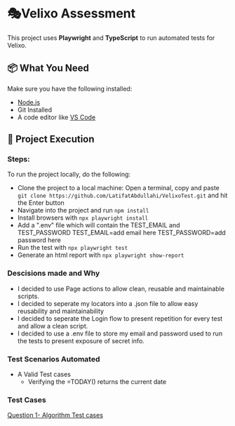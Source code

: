 # 🎭Velixo Assessment

This project uses **Playwright** and **TypeScript** to run automated tests for Velixo.

## 📦 What You Need

Make sure you have the following installed:

- [Node.js](https://nodejs.org/)
- Git Installed
- A code editor like [VS Code](https://code.visualstudio.com/)

## 🚀 Project Execution


### Steps:
To run the project locally, do the following:

- Clone the project to a local machine: Open a terminal, copy and paste 
`git clone https://github.com/LatifatAbdullahi/VelixoTest.git` and hit the Enter button
- Navigate into the project and run `npm install`
- Install browsers with `npx playwright install`
- Add a ".env" file which will contain the TEST_EMAIL and TEST_PASSWORD
    TEST_EMAIL=add email here
    TEST_PASSWORD=add password here
- Run the test with `npx playwright test`
- Generate an html report with `npx playwright show-report`


### Descisions made and Why

- I decided to use Page actions to allow clean, reusable and maintainable scripts.
- I decided to seperate my locators into a .json file to allow easy reusability and maintainability
- I decided to seperate the Login flow to present repetition for every test and allow a clean script.
- I decided to use a .env file to store my email and password used to run the tests to present exposure of secret info.




### Test Scenarios Automated


* A Valid Test cases
   - Verifying the =TODAY() returns the current date


   

###  Test Cases


[Question 1- Algorithm Test cases](https://docs.google.com/spreadsheets/d/1_vgWwwmA8xLKdGkX2hmabAdic_neSyr9/edit?usp=drive_link&ouid=109334919897706172290&rtpof=true&sd=true)





